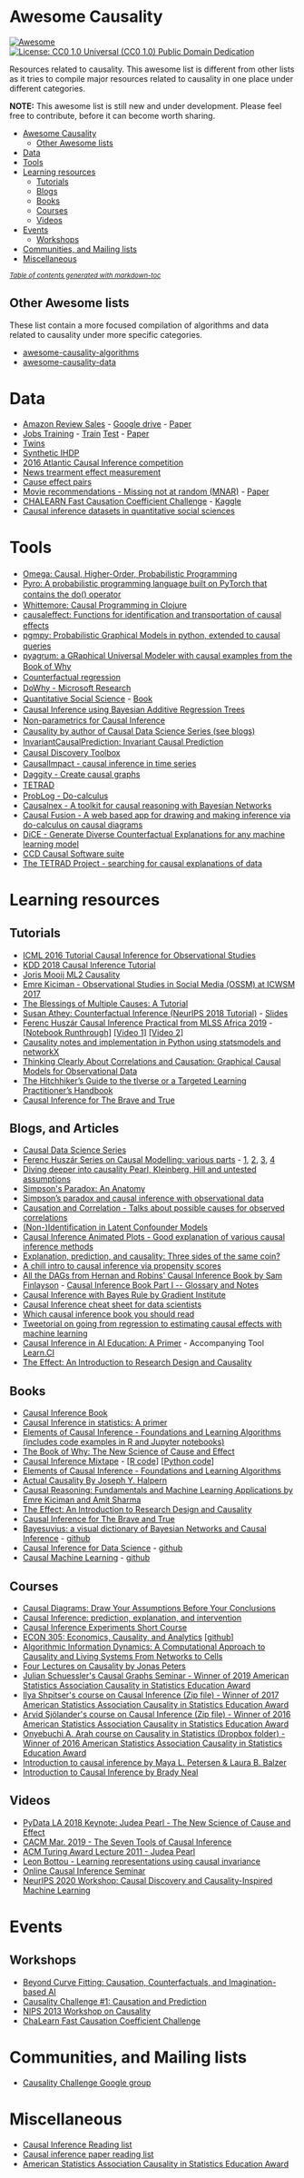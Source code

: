 # Awesome Causality

[![Awesome](https://cdn.rawgit.com/sindresorhus/awesome/d7305f38d29fed78fa85652e3a63e154dd8e8829/media/badge.svg)](https://github.com/sindresorhus/awesome)
[![License: CC0 1.0 Universal (CC0 1.0) Public Domain Dedication](https://licensebuttons.net/l/zero/1.0/88x31.png)](https://creativecommons.org/publicdomain/zero/1.0/)

Resources related to causality.
This awesome list is different from other lists as it tries to compile major resources related to causality in one place under different categories.

**NOTE:** This awesome list is still new and under development. Please feel free to contribute, before it can become worth sharing.

- [Awesome Causality](#awesome-causality)
  * [Other Awesome lists](#other-awesome-lists)
- [Data](#data)
- [Tools](#tools)
- [Learning resources](#learning-resources)
  * [Tutorials](#tutorials)
  * [Blogs](#blogs)
  * [Books](#books)
  * [Courses](#courses)
  * [Videos](#videos)
- [Events](#events)
  * [Workshops](#workshops)
- [Communities, and Mailing lists](#communities--and-mailing-lists)
- [Miscellaneous](#miscellaneous)

<small><i><a href='http://ecotrust-canada.github.io/markdown-toc/'>Table of contents generated with markdown-toc</a></i></small>

## Other Awesome lists
These list contain a more focused compilation of algorithms and data related to causality under more specific categories.

* [awesome-causality-algorithms](https://github.com/rguo12/awesome-causality-algorithms)
* [awesome-causality-data](https://github.com/rguo12/awesome-causality-data)

# Data
* [Amazon Review Sales](https://github.com/rguo12/CIKM18-LCVA) - [Google drive](https://drive.google.com/drive/u/1/folders/1Ff_GdfjhrDFbZiRW0z81lGJW-cUrYmo1) - [Paper](https://arxiv.org/abs/1808.03333)
* [Jobs Training](http://users.nber.org/~rdehejia/data/nswdata2.html) - [Train](http://www.fredjo.com/files/jobs_DW_bin.train.npz) [Test](http://www.fredjo.com/files/jobs_DW_bin.test.npz) - [Paper](http://proceedings.mlr.press/v70/shalit17a.html)
* [Twins](https://github.com/AMLab-Amsterdam/CEVAE/tree/master/datasets/TWINS)
* [Synthetic IHDP](https://github.com/AMLab-Amsterdam/CEVAE/tree/master/datasets/IHDP)
* [2016 Atlantic Causal Inference competition](https://github.com/vdorie/aciccomp/tree/master/2016)
* [News trearment effect measurement](http://www.fredjo.com/files/NEWS_csv.zip)
* [Cause effect pairs](http://webdav.tuebingen.mpg.de/cause-effect/)
* [Movie recommendations - Missing not at random (MNAR)](http://www.cs.cornell.edu/~schnabts/mnar/index.html) - [Paper](http://proceedings.mlr.press/v48/schnabel16.html)
* [CHALEARN Fast Causation Coefficient Challenge](http://www.causality.inf.ethz.ch/cause-effect.php?page=rules) - [Kaggle](https://www.kaggle.com/c/cause-effect-pairs#description)
* [Causal inference datasets in quantitative social sciences](https://github.com/kosukeimai/qss)

# Tools
* [Omega: Causal, Higher-Order, Probabilistic Programming](http://www.zenna.org/Omega.jl/latest/) <img height="16" width="16" color="blue" src="https://julialang.org/assets/infra/logo.svg" />
* [Pyro: A probabilistic programming language built on PyTorch that contains the do() operator](https://pyro.ai) <img height="16" width="16" color="blue" src="https://unpkg.com/simple-icons@latest/icons/python.svg" />
* [Whittemore: Causal Programming in Clojure](https://github.com/jtcbrule/whittemore) <img height="16" width="16" color="blue" src="https://julialang.org/assets/infra/logo.svg" />
* [causaleffect: Functions for identification and transportation of causal effects](https://www.rdocumentation.org/packages/causaleffect) <img height="16" width="16" color="blue" src="https://unpkg.com/simple-icons@latest/icons/r.svg" />
* [pgmpy: Probabilistic Graphical Models in python, extended to causal queries](https://pgmpy.org/inference.html#causal-inference) <img height="16" width="16" color="blue" src="https://unpkg.com/simple-icons@latest/icons/python.svg" />
* [pyagrum: a GRaphical Universal Modeler with causal examples from the Book of Why](https://agrum.gitlab.io/pages/pyagrum.html) <img height="16" width="16" color="blue" src="https://unpkg.com/simple-icons@latest/icons/python.svg" />
* [Counterfactual regression](https://github.com/clinicalml/cfrnet) <img height="16" width="16" color="blue" src="https://unpkg.com/simple-icons@latest/icons/python.svg" />
* [DoWhy - Microsoft Research](https://github.com/Microsoft/dowhy) <img height="16" width="16" color="blue" src="https://unpkg.com/simple-icons@latest/icons/python.svg" />
* [Quantitative Social Science](https://github.com/kosukeimai/qss-package) - [Book](https://github.com/kosukeimai/qss) <img height="16" width="16" color="blue" src="https://unpkg.com/simple-icons@latest/icons/r.svg" />
* [Causal Inference using Bayesian Additive Regression Trees](https://github.com/vdorie/bartCause) <img height="16" width="16" color="blue" src="https://unpkg.com/simple-icons@latest/icons/r.svg" />
* [Non-parametrics for Causal Inference](https://github.com/vdorie/npci) <img height="16" width="16" color="blue" src="https://unpkg.com/simple-icons@latest/icons/r.svg" />
* [Causality by author of Causal Data Science Series (see blogs)](https://github.com/akelleh/causality) <img height="16" width="16" color="blue" src="https://unpkg.com/simple-icons@latest/icons/python.svg" />
* [InvariantCausalPrediction: Invariant Causal Prediction](https://cran.r-project.org/web/packages/InvariantCausalPrediction/index.html) <img height="16" width="16" color="blue" src="https://unpkg.com/simple-icons@latest/icons/r.svg" />
* [Causal Discovery Toolbox](https://github.com/FenTechSolutions/CausalDiscoveryToolbox) <img height="16" width="16" color="blue" src="https://unpkg.com/simple-icons@latest/icons/python.svg" />
* [CausalImpact - causal inference in time series](https://google.github.io/CausalImpact/) <img height="16" width="16" color="blue" src="https://unpkg.com/simple-icons@latest/icons/r.svg" />
* [Daggity - Create causal graphs](http://www.dagitty.net/) <img height="16" width="16" color="blue" src="https://unpkg.com/simple-icons@latest/icons/r.svg" />
* [TETRAD](http://www.phil.cmu.edu/projects/tetrad/) <img height="16" width="16" color="blue" src="https://unpkg.com/simple-icons@latest/icons/java.svg" />
* [ProbLog - Do-calculus](https://dtai.cs.kuleuven.be/problog/tutorial/various/14_robot_key.html) <img height="16" width="16" color="blue" src="https://unpkg.com/simple-icons@latest/icons/python.svg" />
* [Causalnex - A toolkit for causal reasoning with Bayesian Networks](https://github.com/quantumblacklabs/causalnex)
* [Causal Fusion - A web based app for drawing and making inference via do-calculus on causal diagrams](https://causalfusion.net/app)
* [DiCE - Generate Diverse Counterfactual Explanations for any machine learning model](https://github.com/interpretml/dice)
* [CCD Causal Software suite](https://www.ccd.pitt.edu/tools/)
* [The TETRAD Project - searching for causal explanations of data](https://github.com/cmu-phil/tetrad)

# Learning resources

## Tutorials

* [ICML 2016 Tutorial Causal Inference for Observational Studies](https://cs.nyu.edu/~shalit/tutorial.html)
* [KDD 2018 Causal Inference Tutorial](https://causalinference.gitlab.io/kdd-tutorial/)
* [Joris Mooij ML2 Causality](https://web.archive.org/web/20190312053009/https://drive.google.com/file/d/0B2DZf1QHTotxX2RiNXJ0NUwwekk/edit)
* [Emre Kiciman - Observational Studies in Social Media (OSSM) at ICWSM 2017](https://web.archive.org/web/20180830204832/http://kiciman.org/wp-content/uploads/2016/06/tutorial_kiciman_ossm17.pdf)
* [The Blessings of Multiple Causes: A Tutorial](https://github.com/blei-lab/deconfounder_tutorial)
* [Susan Athey: Counterfactual Inference (NeurIPS 2018 Tutorial)](https://www.youtube.com/watch?v=yKs6msnw9m8) - [Slides](https://web.archive.org/web/20181214003957/https://media.neurips.cc/Conferences/NIPS2018/Slides/Counterfactual_Inference.pdf)
* [Ferenc Huszár Causal Inference Practical from MLSS Africa 2019](https://colab.research.google.com/drive/1rjjjA7teiZVHJCMTVD8KlZNu3EjS7Dmu#scrollTo=h2zDcSPqYuAa) - [\[Notebook Runthrough\]](https://www.youtube.com/watch?v=evmGGusk6gg) [\[Video 1\]](https://www.youtube.com/watch?v=HOgx_SBBzn0) [\[Video 2\]](https://www.youtube.com/watch?v=_RtxTpOb8e4)
* [Causality notes and implementation in Python using statsmodels and networkX](https://github.com/ericmjl/causality)
* [Thinking Clearly About Correlations and Causation: Graphical Causal Models for Observational Data](https://journals.sagepub.com/doi/10.1177/2515245917745629)
* [The Hitchhiker’s Guide to the tlverse or a Targeted Learning Practitioner’s Handbook](https://tlverse.org/tlverse-handbook/)
* [Causal Inference for The Brave and True](https://github.com/matheusfacure/python-causality-handbook)

## Blogs, and Articles

* [Causal Data Science Series](https://medium.com/causal-data-science/causal-data-science-721ed63a4027)
* [Ferenc Huszár Series on Causal Modelling: various parts](https://www.inference.vc/) - [1](https://www.inference.vc/untitled/), [2](https://www.inference.vc/blessings-of-multiple-causes-causal-inference-when-you-cant-measure-confounders/), [3](https://www.inference.vc/causal-inference-2-illustrating-interventions-in-a-toy-example/), [4](https://www.inference.vc/causal-inference-3-counterfactuals/)
* [Diving deeper into causality Pearl, Kleinberg, Hill and untested assumptions](https://yanirseroussi.com/2016/05/15/diving-deeper-into-causality-pearl-kleinberg-hill-and-untested-assumptions/)
* [Simpson's Paradox: An Anatomy](http://bayes.cs.ucla.edu/R264.pdf)
* [Simpson’s paradox and causal inference with observational data](https://roamanalytics.com/2017/09/08/simpsons-paradox-and-causal-inference-with-observational-data/)
* [Causation and Correlation - Talks about possible causes for observed correlations](https://kunalmenda.com/2019/02/21/causation-and-correlation/)
* [(Non-)Identification in Latent Confounder Models](http://www.alexdamour.com/blog/public/2018/05/18/non-identification-in-latent-confounder-models/)
* [Causal Inference Animated Plots - Good explanation of various causal inference methods](http://nickchk.com/causalgraphs.html)
* [Explanation, prediction, and causality: Three sides of the same coin?](https://osf.io/u6vz5/)
* [A chill intro to causal inference via propensity scores](https://osf.io/preprints/socarxiv/ncvqs/)
* [All the DAGs from Hernan and Robins' Causal Inference Book by Sam Finlayson](https://sgfin.github.io/2019/06/19/Causal-Inference-Book-All-DAGs/) - [Causal Inference Book Part I -- Glossary and Notes](https://sgfin.github.io/2019/06/19/Causal-Inference-Book-Glossary-and-Notes/)
* [Causal Inference with Bayes Rule by Gradient Institute](https://gradientinstitute.org/blog/6/)
* [Causal Inference cheat sheet for data scientists](http://nc233.com/2020/04/causal-inference-cheat-sheet-for-data-scientists/)
* [Which causal inference book you should read](https://www.bradyneal.com/which-causal-inference-book)
* [Tweetorial on going from regression to estimating causal effects with machine learning](https://twitter.com/WomenInStat/status/1321595413573464064)
* [Causal Inference in AI Education: A Primer](https://ftp.cs.ucla.edu/pub/stat_ser/r509.pdf) - Accompanying Tool [Learn.CI](https://learn.ci/)
* [The Effect: An Introduction to Research Design and Causality](https://www.theeffectbook.net/index.html)

## Books

* [Causal Inference Book](https://www.hsph.harvard.edu/miguel-hernan/causal-inference-book/)
* [Causal Inference in statistics: A primer](http://bayes.cs.ucla.edu/PRIMER/)
* [Elements of Causal Inference - Foundations and Learning Algorithms (includes code examples in R and Jupyter notebooks)](http://web.math.ku.dk/~peters/elements.html)
* [The Book of Why: The New Science of Cause and Effect](http://bayes.cs.ucla.edu/WHY/)
* [Causal Inference Mixtape](http://scunning.com/mixtape.html) - [[R code](https://github.com/scunning1975/mixtape_learnr)] [[Python code](https://github.com/tomcaputo/mixtape_learnr/tree/main/Python)]
* [Elements of Causal Inference - Foundations and Learning Algorithms](https://mitpress.mit.edu/books/elements-causal-inference)
* [Actual Causality By Joseph Y. Halpern](https://www.cs.cornell.edu/home/halpern/papers/causalitybook-ch1-3.html)
* [Causal Reasoning: Fundamentals and Machine Learning Applications by Emre Kiciman and Amit Sharma](https://causalinference.gitlab.io/)
* [The Effect: An Introduction to Research Design and Causality](https://nickchk.com/causalitybook.html)
* [Causal Inference for The Brave and True](https://matheusfacure.github.io/python-causality-handbook/)
* [Bayesuvius: a visual dictionary of Bayesian Networks and Causal Inference](https://www.ar-tiste.com/bayesuvius.html) - [github](https://github.com/rrtucci/Bayesuvius/)
* [Causal Inference for Data Science](https://www.manning.com/books/causal-inference-for-data-science) - [github](https://github.com/aleixrvr/CausalInference4DataScience)
* [Causal Machine Learning](https://www.manning.com/books/causal-machine-learning) - [github](https://github.com/robertness)

## Courses

* [Causal Diagrams: Draw Your Assumptions Before Your Conclusions](https://www.edx.org/course/causal-diagrams-draw-your-assumptions-before-your-conclusions)
* [Causal Inference: prediction, explanation, and intervention](http://www.skleinberg.org/teaching/CI18/index.html)
* [Causal Inference Experiments Short Course](http://www.macartan.nyc/experiment/short-course/)
* [ECON 305: Economics, Causality, and Analytics](http://www.nickchk.com/econ305.html) [\[github\]](https://github.com/NickCH-K/introcausality)
* [Algorithmic Information Dynamics: A Computational Approach to Causality and Living Systems From Networks to Cells](https://www.complexityexplorer.org/courses/63-algorithmic-information-dynamics-a-computational-approach-to-causality-and-living-systems-from-networks-to-cells-2018/)
* [Four Lectures on Causality by Jonas Peters](https://www.youtube.com/playlist?list=PLW01hpWnEtbTcuY0a0jhZyanHX3GPImAy)
* [Julian Schuessler's Causal Graphs Seminar - Winner of 2019 American Statistics Association Causality in Statistics Education Award](http://www.julianschuessler.net/graphs2018.html)
* [Ilya Shpitser's course on Causal Inference (Zip file) - Winner of 2017 American Statistics Association Causality in Statistics Education Award](https://www.amstat.org/asa/files/zipfiles/Causality-ShpitserMaterials.zip)
* [Arvid Sjölander's course on Causal Inference (Zip file) - Winner of 2016 American Statistics Association Causality in Statistics Education Award](https://ww2.amstat.org/misc/causaliity/Sjolander-Supplemental.zip)
* [Onyebuchi A. Arah course on Causality in Statistics (Dropbox folder) - Winner of 2016 American Statistics Association Causality in Statistics Education Award](https://www.dropbox.com/sh/mzuy3bewepwunye/AACn-zaBRAGMvxO-TVtCxH9Ba?dl=0)
* [Introduction to causal inference by Maya L. Petersen & Laura B. Balzer](https://www.ucbbiostat.com/labs)
* [Introduction to Causal Inference by Brady Neal](https://www.bradyneal.com/causal-inference-course)

## Videos

* [PyData LA 2018 Keynote: Judea Pearl - The New Science of Cause and Effect](https://www.youtube.com/watch?v=ZaPV1OSEpHw)
* [CACM Mar. 2019 - The Seven Tools of Causal Inference](https://www.youtube.com/watch?v=CsMV5o3hotY)
* [ACM Turing Award Lecture 2011 - Judea Pearl](https://amturing.acm.org/vp/pearl_2658896.cfm)
* [Leon Bottou - Learning representations using causal invariance](https://www.facebook.com/iclr.cc/videos/534780673594799/)
* [Online Causal Inference Seminar](https://www.youtube.com/channel/UCiiOj5GSES6uw21kfXnxj3A/videos)
* [NeurIPS 2020 Workshop: Causal Discovery and Causality-Inspired Machine Learning](https://nips.cc/virtual/2020/protected/workshop_16110.html)

# Events

## Workshops
* [Beyond Curve Fitting: Causation, Counterfactuals, and Imagination-based AI](https://why19.causalai.net/#)
* [Causality Challenge #1: Causation and Prediction](http://www.causality.inf.ethz.ch/challenge.php)
* [NIPS 2013 Workshop on Causality](http://clopinet.com/isabelle/Projects/NIPS2013/)
* [ChaLearn Fast Causation Coefficient Challenge](https://competitions.codalab.org/competitions/1381)


# Communities, and Mailing lists

* [Causality Challenge Google group](https://groups.google.com/forum/#!forum/causalitychallenge)


# Miscellaneous

* [Causal Inference Reading list](https://yanirseroussi.com/causal-inference-reading-list/)
* [Causal inference paper reading list](https://web.archive.org/web/20190312230219/https://www.reddit.com/r/MachineLearning/comments/8lti7g/d_ml_beyond_curve_fitting_introduction_to_causal/dzipydw/)
* [American Statistics Association Causality in Statistics Education Award](https://www.amstat.org/ASA/Your-Career/Awards/Causality-in-Statistics-Education-Award.aspx)

